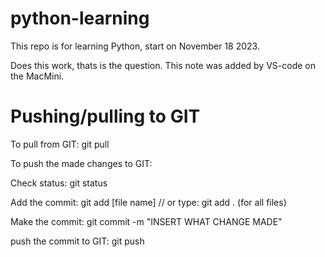 # python-learning

This repo is for learning Python, start on November 18 2023. 

Does this work, thats is the question. This note was added by VS-code on the MacMini.

# Pushing/pulling to GIT #
To pull from GIT: git pull

To push the made changes to GIT:

Check status: git status

Add the commit: git add [file name] // or type: git add . (for all files)

Make the commit: git commit -m "INSERT WHAT CHANGE MADE"

push the commit to GIT: git push